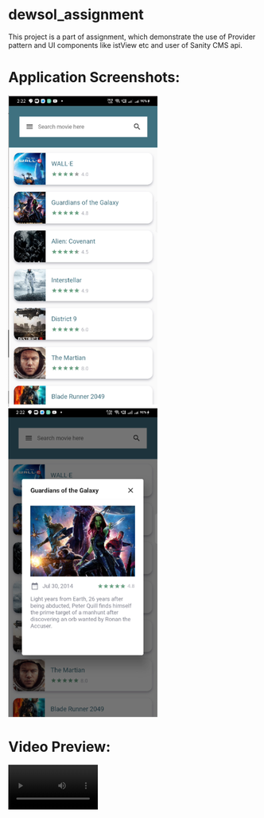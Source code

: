 # dewsol_assignment
This project is a part of assignment, which demonstrate the use of Provider pattern and UI components like istView etc and user of Sanity CMS api.

# Application Screenshots:

<img src="https://github.com/ervinod/dewsol_assignment/blob/master/screenshots/screenshot1.png" width="300"><img src="https://github.com/ervinod/dewsol_assignment/blob/master/screenshots/screenshot2.png" width="300">

# Video Preview:

<video src='https://raw.githubusercontent.com/ervinod/dewsol_assignment/master/walkthrough.mp4' width=180/>

# Sanity Backend Screenshots:

<img src="https://github.com/ervinod/dewsol_assignment/blob/master/screenshots/screenshot3.png"  width="600"/>
<img src="https://github.com/ervinod/dewsol_assignment/blob/master/screenshots/screenshot4.png"  width="600"/>
